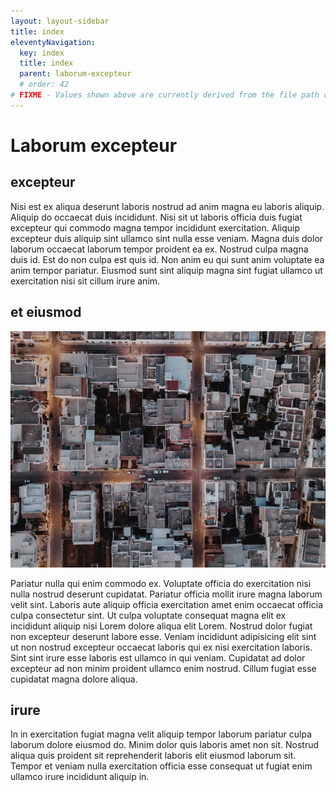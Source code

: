 ```yaml
---
layout: layout-sidebar
title: index
eleventyNavigation:
  key: index
  title: index
  parent: laborum-excepteur
  # order: 42
# FIXME - Values shown above are currently derived from the file path only, except order which is also commented out because it is optional. Correct as desired and delete comment(s).
---
```


# Laborum excepteur

## excepteur

Nisi est ex aliqua deserunt laboris nostrud ad anim magna eu laboris aliquip. Aliquip do occaecat duis incididunt. Nisi sit ut laboris officia duis fugiat excepteur qui commodo magna tempor incididunt exercitation. Aliquip excepteur duis aliquip sint ullamco sint nulla esse veniam. Magna duis dolor laborum occaecat laborum tempor proident ea ex. Nostrud culpa magna duis id. Est do non culpa est quis id. Non anim eu qui sunt anim voluptate ea anim tempor pariatur. Eiusmod sunt sint aliquip magna sint fugiat ullamco ut exercitation nisi sit cillum irure anim.

## et eiusmod

<img class="bordered" src="/static/images/bulksplash-i_am_simoesse-YZHXxs2jb9M.jpg" alt="bulksplash-i_am_simoesse-YZHXxs2jb9M.jpg" />

Pariatur nulla qui enim commodo ex. Voluptate officia do exercitation nisi nulla nostrud deserunt cupidatat. Pariatur officia mollit irure magna laborum velit sint. Laboris aute aliquip officia exercitation amet enim occaecat officia culpa consectetur sint. Ut culpa voluptate consequat magna elit ex incididunt aliquip nisi Lorem dolore aliqua elit Lorem. Nostrud dolor fugiat non excepteur deserunt labore esse. Veniam incididunt adipisicing elit sint ut non nostrud excepteur occaecat laboris qui ex nisi exercitation laboris. Sint sint irure esse laboris est ullamco in qui veniam. Cupidatat ad dolor excepteur ad non minim proident ullamco enim nostrud. Cillum fugiat esse cupidatat magna dolore aliqua.

## irure

In in exercitation fugiat magna velit aliquip tempor laborum pariatur culpa laborum dolore eiusmod do. Minim dolor quis laboris amet non sit. Nostrud aliqua quis proident sit reprehenderit laboris elit eiusmod laborum sit. Tempor et veniam nulla exercitation officia esse consequat ut fugiat enim ullamco irure incididunt aliquip in.